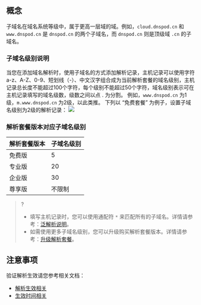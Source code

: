 
## 概念
子域名在域名系统等级中，属于更高一层域的域。例如，`cloud.dnspod.cn` 和 `www.dnspod.cn` 是 `dnspod.cn` 的两个子域名，而 `dnspod.cn` 则是顶级域 `.cn` 的子域名。

### 子域名级别说明
当您在添加域名解析时，使用子域名的方式添加解析记录，主机记录可以使用字符 a-z、A-Z、0-9、短划线（-）、中文汉字组合成为当前解析套餐的域名级别，主机记录总长度不能超过100个字符，每个级别不能超过50个字符，域名级别表示可在主机记录填写的域名级数，级数之间以点 . 为分割。
例如，`www.dnspod.cn` 为1级，`m.www.dnspod.cn` 为2级，以此类推。
下列以 “免费套餐” 为例子，设置子域名级别为2级的解析记录：
![](https://main.qcloudimg.com/raw/3b9b085b46dd49f3d42b5428a3669c84.png)


### 解析套餐版本对应子域名级别

|解析套餐版本 | 子域名级别 
|---|---|
| 免费版 | 5 |- |
| 专业版| 20 | 
| 企业版| 30 | 
| 尊享版| 不限制 |

>?
> - 填写主机记录时，您可以使用通配符 `*` 来匹配所有的子域名。详情请参考：[泛解析说明](https://cloud.tencent.com/document/product/302/9073)。
>- 如需使用更多子域名级别，您可以升级购买解析套餐版本。详情请参考：[升级解析套餐](https://cloud.tencent.com/document/product/302/7805)。

## 注意事项
验证解析生效请您参考相关文档：
- [解析生效相关](https://cloud.tencent.com/document/product/302/30597)
- [生效时间相关](https://cloud.tencent.com/document/product/302/12076)

